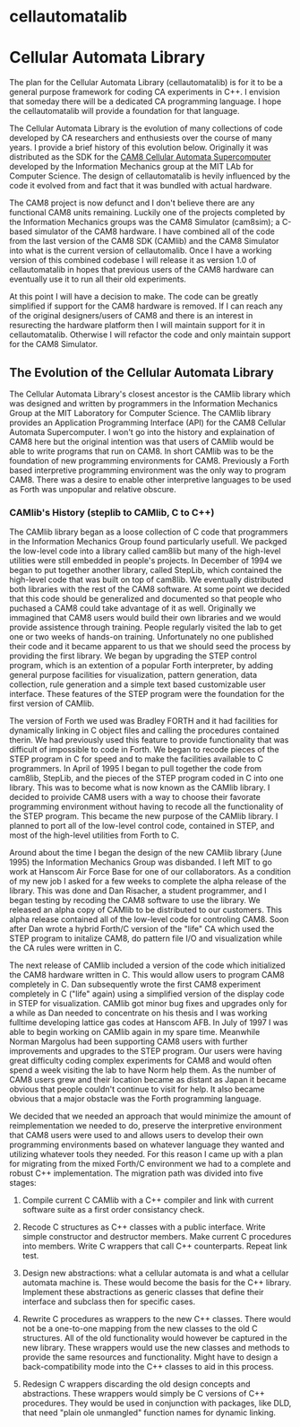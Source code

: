 cellautomatalib
===============

# Cellular Automata Library

The plan for the Cellular Automata Library (cellautomatalib) is for it
to be a general purpose framework for coding CA experiments in C++.  I
envision that someday there will be a dedicated CA programming
language.  I hope the cellautomatalib will provide a foundation for
that language.

The Cellular Automata Library is the evolution of many collections of
code developed by CA researchers and enthusiests over the course of
many years.  I provide a brief history of this evolution below.
Originally it was distributed as the SDK for the [CAM8 Cellular
Automata Supercomputer](http://www.ai.mit.edu/projects/im/cam8/)
developed by the Information Mechanics group at the MIT LAb for
Computer Science.  The design of cellautomatalib is hevily influenced
by the code it evolved from and fact that it was bundled with actual
hardware.

The CAM8 project is now defunct and I don't believe there are any
functional CAM8 units remaining. Luckily one of the projects completed
by the Information Mechanics groups was the CAM8 Simulator (cam8sim);
a C-based simulator of the CAM8 hardware.  I have combined all of the
code from the last version of the CAM8 SDK (CAMlib) and the CAM8
Simulator into what is the current version of cellautomalib.  Once I
have a working version of this combined codebase I will release it as
version 1.0 of cellautomatalib in hopes that previous users of the
CAM8 hardware can eventually use it to run all their old experiments.

At this point I will have a decision to make.  The code can be greatly
simplified if support for the CAM8 hardware is removed.  If I can
reach any of the original designers/users of CAM8 and there is an
interest in resurecting the hardware platform then I will maintain
support for it in cellautomatalib.  Otherwise I will refactor the code
and only maintain support for the CAM8 Simulator.

## The Evolution of the Cellular Automata Library

The Cellular Automata Library's closest ancestor is the CAMlib library
which was designed and written by programmers in the Information
Mechanics Group at the MIT Laboratory for Computer Science.  The
CAMlib library provides an Application Programming Interface (API) for
the CAM8 Cellular Automata Supercomputer.  I won't go into the history
and explaination of CAM8 here but the original intention was that
users of CAMlib would be able to write programs that run on CAM8.  In
short CAMlib was to be the foundation of new programming environments
for CAM8.  Previously a Forth based interpretive programming
environment was the only way to program CAM8.  There was a desire to
enable other interpretive languages to be used as Forth was unpopular
and relative obscure.

### CAMlib's History (steplib to CAMlib, C to C++)

The CAMlib library began as a loose collection of C code that
programmers in the Information Mechanics Group found particularly
usefull.  We packged the low-level code into a library called cam8lib
but many of the high-level utilities were still embedded in people's
projects.  In December of 1994 we began to put together another
library, called StepLib, which contained the high-level code that was
built on top of cam8lib.  We eventually distributed both libraries
with the rest of the CAM8 software.  At some point we decided that
this code should be generalized and documented so that people who
puchased a CAM8 could take advantage of it as well.  Originally we
immagined that CAM8 users would build their own libraries and we would
provide assistence through training.  People regularly visited the
lab to get one or two weeks of hands-on training.  Unfortunately no
one published their code and it became apparent to us that we should
seed the process by providing the first library.  We began by
upgrading the STEP control program, which is an extention of a popular
Forth interpreter, by adding general purpose facilities for
visualization, pattern generation, data collection, rule generation
and a simple text based customizable user interface.  These features
of the STEP program were the foundation for the first version of
CAMlib.

The version of Forth we used was Bradley FORTH and it had facilities
for dynamically linking in C object files and calling the procedures
contained therin.  We had previously used this feature to provide
functionality that was difficult of impossible to code in Forth.  We
began to recode pieces of the STEP program in C for speed and to make
the facilities available to C programmers.  In April of 1995 I began
to pull together the code from cam8lib, StepLib, and the
pieces of the STEP program coded in C into one library.  This was to
become what is now known as the CAMlib library.  I decided to
proivide CAM8 users with a way to choose their favorate programming
environment without having to recode all the functionality of the STEP
program.  This became the new purpose of the CAMlib library.  I
planned to port all of the low-level control code, contained in STEP,
and most of the high-level utilities from Forth to C.

Around about the time I began the design of the new CAMlib library
(June 1995) the Information Mechanics Group was disbanded.  I left MIT
to go work at Hanscom Air Force Base for one of our collaborators.  As
a condition of my new job I asked for a few weeks to complete the
alpha release of the library.  This was done and Dan Risacher, a
student programmer, and I began testing by recoding the CAM8 software
to use the library. We released an alpha copy of CAMlib to be
distributed to our customers.  This alpha release contained all of the
low-level code for controling CAM8.  Soon after Dan wrote a hybrid
Forth/C version of the "life" CA which used the STEP program to
initalize CAM8, do pattern file I/O and visualization while the CA
rules were written in C.

The next release of CAMlib included a version of the code which
initialized the CAM8 hardware written in C.  This would allow users to
program CAM8 completely in C.  Dan subsequently wrote the first CAM8
experiment completely in C ("life" again) using a simplified version
of the display code in STEP for visualization.  CAMlib got minor bug
fixes and upgrades only for a while as Dan needed to concentrate on
his thesis and I was working fulltime developing lattice gas codes at
Hanscom AFB.  In July of 1997 I was able to begin working on CAMlib
again in my spare time.  Meanwhile Norman Margolus had been supporting
CAM8 users with further improvements and upgrades to the STEP program.
Our users were having great difficulty coding complex experiments for
CAM8 and would often spend a week visiting the lab to have Norm help
them.  As the number of CAM8 users grew and their location became as
distant as Japan it became obvious that people couldn't continue to
visit for help.  It also became obvious that a major obstacle was the
Forth programming language.

We decided that we needed an approach that would minimize the
amount of reimplementation we needed to do, preserve the interpretive
environment that CAM8 users were used to and allows users to develop
their own programming environments based on whatever language they
wanted and utilizing whatever tools they needed.  For this reason I
came up with a plan for migrating from the mixed Forth/C
environment we had to a complete and robust C++ implementation.  The
migration path was divided into five stages:

1. Compile current C CAMlib with a C++ compiler and link with current
  software suite as a first order consistancy check.

1. Recode C structures as C++ classes with a public interface. Write
simple constructor and destructor members.  Make current C procedures
into members.  Write C wrappers that call C++ counterparts.  Repeat
link test.

1. Design new abstractions: what a cellular automata is and what a
cellular automata machine is.  These would become the basis for the
C++ library.  Implement these abstractions as generic classes that
define their interface and subclass then for specific cases.

1. Rewrite C procedures as wrappers to the new C++ classes.  There
would not be a one-to-one mapping from the new classes to the old C
structures.  All of the old functionality would however be captured in
the new library.  These wrappers would use the new classes and methods
to provide the same resources and functionality.  Might have to design
a back-compatibility mode into the C++ classes to aid in this process.

1. Redesign C wrappers discarding the old design concepts and
abstractions.  These wrappers would simply be C versions of C++
procedures.  They would be used in conjunction with packages, like
DLD, that need "plain ole unmangled" function names for dynamic
linking.
